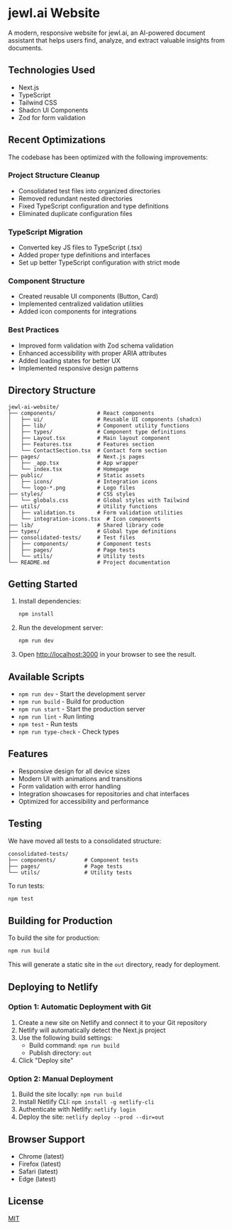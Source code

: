 # jewl.ai Website

A modern, responsive website for jewl.ai, an AI-powered document assistant that helps users find, analyze, and extract valuable insights from documents.

## Technologies Used

- Next.js
- TypeScript
- Tailwind CSS
- Shadcn UI Components
- Zod for form validation

## Recent Optimizations

The codebase has been optimized with the following improvements:

### Project Structure Cleanup

- Consolidated test files into organized directories
- Removed redundant nested directories
- Fixed TypeScript configuration and type definitions
- Eliminated duplicate configuration files

### TypeScript Migration

- Converted key JS files to TypeScript (.tsx)
- Added proper type definitions and interfaces
- Set up better TypeScript configuration with strict mode

### Component Structure

- Created reusable UI components (Button, Card)
- Implemented centralized validation utilities
- Added icon components for integrations

### Best Practices

- Improved form validation with Zod schema validation
- Enhanced accessibility with proper ARIA attributes
- Added loading states for better UX
- Implemented responsive design patterns

## Directory Structure

```
jewl-ai-website/
├── components/             # React components
│   ├── ui/                 # Reusable UI components (shadcn)
│   ├── lib/                # Component utility functions
│   ├── types/              # Component type definitions
│   ├── Layout.tsx          # Main layout component
│   ├── Features.tsx        # Features section
│   └── ContactSection.tsx  # Contact form section
├── pages/                  # Next.js pages
│   ├── _app.tsx            # App wrapper
│   └── index.tsx           # Homepage
├── public/                 # Static assets
│   ├── icons/              # Integration icons
│   └── logo-*.png          # Logo files
├── styles/                 # CSS styles
│   └── globals.css         # Global styles with Tailwind
├── utils/                  # Utility functions
│   ├── validation.ts       # Form validation utilities
│   └── integration-icons.tsx  # Icon components
├── lib/                    # Shared library code
├── types/                  # Global type definitions
├── consolidated-tests/     # Test files
│   ├── components/         # Component tests
│   ├── pages/              # Page tests
│   └── utils/              # Utility tests
└── README.md               # Project documentation
```

## Getting Started

1. Install dependencies:
   ```bash
   npm install
   ```

2. Run the development server:
   ```bash
   npm run dev
   ```

3. Open [http://localhost:3000](http://localhost:3000) in your browser to see the result.

## Available Scripts

- `npm run dev` - Start the development server
- `npm run build` - Build for production
- `npm run start` - Start the production server
- `npm run lint` - Run linting
- `npm test` - Run tests
- `npm run type-check` - Check types

## Features

- Responsive design for all device sizes
- Modern UI with animations and transitions
- Form validation with error handling
- Integration showcases for repositories and chat interfaces
- Optimized for accessibility and performance

## Testing

We have moved all tests to a consolidated structure:

```
consolidated-tests/
├── components/         # Component tests
├── pages/              # Page tests
└── utils/              # Utility tests
```

To run tests:

```bash
npm test
```

## Building for Production

To build the site for production:

```bash
npm run build
```

This will generate a static site in the `out` directory, ready for deployment.

## Deploying to Netlify

### Option 1: Automatic Deployment with Git

1. Create a new site on Netlify and connect it to your Git repository
2. Netlify will automatically detect the Next.js project
3. Use the following build settings:
   - Build command: `npm run build`
   - Publish directory: `out`
4. Click "Deploy site"

### Option 2: Manual Deployment

1. Build the site locally: `npm run build`
2. Install Netlify CLI: `npm install -g netlify-cli`
3. Authenticate with Netlify: `netlify login`
4. Deploy the site: `netlify deploy --prod --dir=out`

## Browser Support

- Chrome (latest)
- Firefox (latest)
- Safari (latest)
- Edge (latest)

## License

[MIT](https://choosealicense.com/licenses/mit/) 